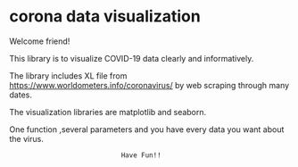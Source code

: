 # corona data visualization

Welcome friend!

This library is to visualize COVID-19 data clearly and informatively.

The library includes XL file from https://www.worldometers.info/coronavirus/ by web scraping through many dates.

The visualization libraries are matplotlib and seaborn.


One function ,several parameters and you have every data you want about the virus.



                                Have Fun!!
